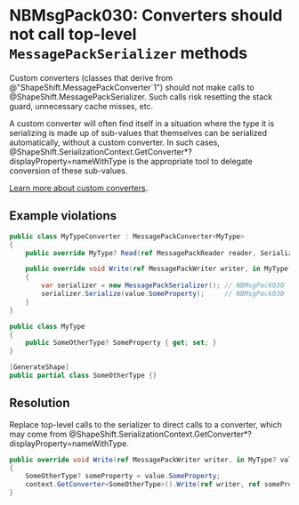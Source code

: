 # NBMsgPack030: Converters should not call top-level `MessagePackSerializer` methods

Custom converters (classes that derive from @"ShapeShift.MessagePackConverter`1") should not make calls to @ShapeShift.MessagePackSerializer.
Such calls risk resetting the stack guard, unnecessary cache misses, etc.

A custom converter will often find itself in a situation where the type it is serializing is made up of sub-values that themselves can be serialized automatically, without a custom converter.
In such cases, @ShapeShift.SerializationContext.GetConverter\*?displayProperty=nameWithType is the appropriate tool to delegate conversion of these sub-values.

[Learn more about custom converters](../docs/custom-converters.md).

## Example violations

```cs
public class MyTypeConverter : MessagePackConverter<MyType>
{
    public override MyType? Read(ref MessagePackReader reader, SerializationContext context) => throw new System.NotImplementedException();

    public override void Write(ref MessagePackWriter writer, in MyType? value, SerializationContext context)
    {
        var serializer = new MessagePackSerializer(); // NBMsgPack030
        serializer.Serialize(value.SomeProperty);     // NBMsgPack030
    }
}

public class MyType
{
    public SomeOtherType? SomeProperty { get; set; }
}

[GenerateShape]
public partial class SomeOtherType {}
```

## Resolution

Replace top-level calls to the serializer to direct calls to a converter, which may come from @ShapeShift.SerializationContext.GetConverter\*?displayProperty=nameWithType.

```cs
public override void Write(ref MessagePackWriter writer, in MyType? value, SerializationContext context)
{
    SomeOtherType? someProperty = value.SomeProperty;
    context.GetConverter<SomeOtherType>().Write(ref writer, ref someProperty, context);
}
```
